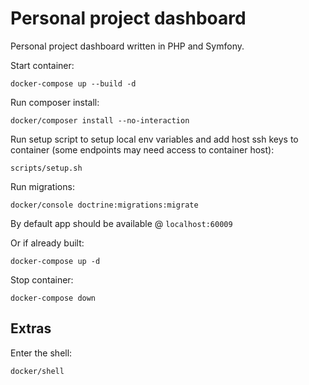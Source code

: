 # Personal project dashboard

Personal project dashboard written in PHP and Symfony.

Start container:

```
docker-compose up --build -d
```

Run composer install:

```
docker/composer install --no-interaction
```

Run setup script to setup local env variables and add host ssh keys to container (some endpoints may need access to container host):

```
scripts/setup.sh
```

Run migrations:

```
docker/console doctrine:migrations:migrate
```

By default app should be available @ `localhost:60009`

Or if already built:

```
docker-compose up -d
```

Stop container:

```
docker-compose down
```

## Extras

Enter the shell:

```
docker/shell
```

